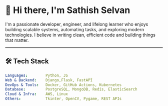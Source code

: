 # 👋 Hi there, I'm Sathish Selvan

I'm a passionate developer, engineer, and lifelong learner who enjoys building scalable systems, automating tasks, and exploring modern technologies. I believe in writing clean, efficient code and building things that matter.

---

## 🛠️ Tech Stack

```yaml
Languages:        Python, JS
Web & Backend:    Django,Flask, FastAPI
DevOps & Tools:   Docker, GitHub Actions, Kubernetes
Database:         PostgreSQL, MongoDB, Redis, ElasticSearch
Cloud & Infra:    AWS, Linux
Others:           Tkinter, OpenCV, Pygame, REST APIs
